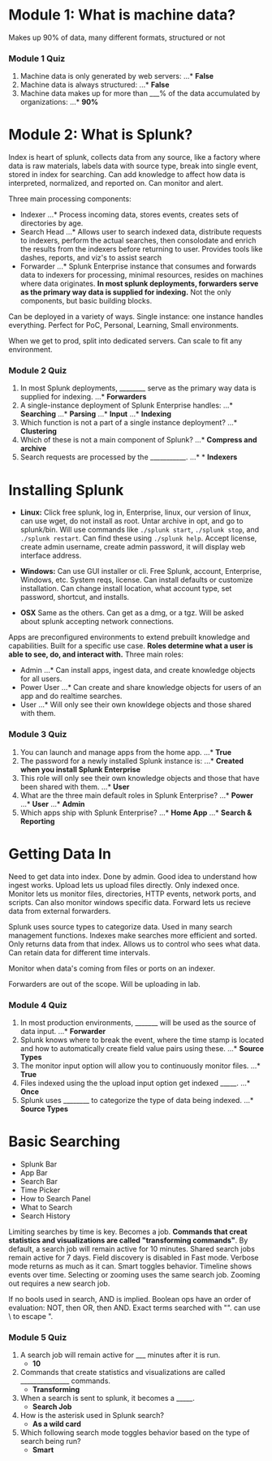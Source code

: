 # Module 1: What is machine data?

Makes up 90% of data, many different formats, structured or not

### Module 1 Quiz
1. Machine data is only generated by web servers: 
...* **False**
2. Machine data is always structured: 
...* **False**
3. Machine data makes up for more than ___% of the data accumulated by organizations: 
...* **90%**

# Module 2: What is Splunk?

Index is heart of splunk, collects data from any source, like a factory where data is raw materials, labels data with source type, break into single event, stored in index for searching. Can add knowledge to affect how data is interpreted, normalized, and reported on. Can monitor and alert. 

Three main processing components: 
* Indexer
...* Process incoming data, stores events, creates sets of directories by age. 
* Search Head
...* Allows user to search indexed data, distribute requests to indexers, perform the actual searches, then consolodate and enrich the results from the indexers before returning to user. Provides tools like dashes, reports, and viz's to assist search
* Forwarder
...* Splunk Enterprise instance that consumes and forwards data to indexers for processing, minimal resources, resides on machines where data originates. **In most splunk deployments, forwarders serve as the primary way data is supplied for indexing.** Not the only components, but basic building blocks.

Can be deployed in a variety of ways. Single instance: one instance handles everything. Perfect for PoC, Personal, Learning, Small environments. 

When we get to prod, split into dedicated servers. Can scale to fit any environment. 

### Module 2 Quiz
1. In most Splunk deployments, ________ serve as the primary way data is supplied for indexing.
...* **Forwarders**
2. A single-instance deployment of Splunk Enterprise handles:
...* **Searching**
...* **Parsing**
...* **Input**
...* **Indexing**
3. Which function is not a part of a single instance deployment?
...* **Clustering**
4. Which of these is not a main component of Splunk?
...* **Compress and archive**
5. Search requests are processed by the ___________.
...* * **Indexers**

# Installing Splunk

* **Linux:** Click free splunk, log in, Enterprise, linux, our version of linux, can use wget, do not install as root. Untar archive in opt, and go to splunk/bin. Will use commands like `./splunk start`, `./splunk stop`, and `./splunk restart`. Can find these using `./splunk help`. Accept license, create admin username, create admin password, it will display web interface address.

* **Windows:** Can use GUI installer or cli. Free Splunk, account, Enterprise, Windows, etc. System reqs, license. Can install defaults or customize installation. Can change install location, what account type, set password, shortcut, and installs. 

* **OSX** Same as the others. Can get as a dmg, or a tgz. Will be asked about splunk accepting network connections. 

Apps are preconfigured environments to extend prebuilt knowledge and capabilities. Built for a specific use case. **Roles determine what a user is able to see, do, and interact with.** Three main roles:
* Admin
...* Can install apps, ingest data, and create knowledge objects for all users.
* Power User
...* Can create and share knowledge objects for users of an app and do realtime searches.
* User
...* Will only see their own knowldege objects and those shared with them.

### Module 3 Quiz
1. You can launch and manage apps from the home app.
...* **True**
2. The password for a newly installed Splunk instance is:
...* **Created when you install Splunk Enterprise**
3. This role will only see their own knowledge objects and those that have been shared with them.
...* **User**
4. What are the three main default roles in Splunk Enterprise?
...* **Power**
...* **User**
...* **Admin**
5. Which apps ship with Splunk Enterprise?
...* **Home App**
...* **Search & Reporting**

# Getting Data In

Need to get data into index. Done by admin. Good idea to understand how ingest works. Upload lets us upload files directly. Only indexed once. Monitor lets us monitor files, directories, HTTP events, network ports, and scripts. Can also monitor windows specific data. Forward lets us recieve data from external forwarders. 

Splunk uses source types to categorize data. Used in many search management functions. Indexes make searches more efficient and sorted. Only returns data from that index. Allows us to control who sees what data. Can retain data for different time intervals. 

Monitor when data's coming from files or ports on an indexer. 

Forwarders are out of the scope. Will be uploading in lab. 

### Module 4 Quiz
1. In most production environments, _______ will be used as the source of data input.
...* **Forwarder**
2. Splunk knows where to break the event, where the time stamp is located and how to automatically create field value pairs using these.
...* **Source Types**
3. The monitor input option will allow you to continuously monitor files.
...* **True**
4. Files indexed using the the upload input option get indexed _____.
...* **Once**
5. Splunk uses ________ to categorize the type of data being indexed.
...* **Source Types**

# Basic Searching

* Splunk Bar
* App Bar
* Search Bar
* Time Picker
* How to Search Panel
* What to Search
* Search History

Limiting searches by time is key. Becomes a job. **Commands that creat statistics and visualizations are called "transforming commands"**. By default, a search job will remain active for 10 minutes. Shared search jobs remain active for 7 days. Field discovery is disabled in Fast mode. Verbose mode returns as much as it can. Smart toggles behavior. Timeline shows events over time. Selecting or zooming uses the same search job. Zooming out requires a new search job. 

If no bools used in search, AND is implied. Boolean ops have an order of evaluation: NOT, then OR, then AND. Exact terms searched with "". can use \ to escape ".

### Module 5 Quiz

1. A search job will remain active for ___ minutes after it is run.
    * **10**
2. Commands that create statistics and visualizations are called _______________ commands.
    * **Transforming**
3. When a search is sent to splunk, it becomes a _____.
    * **Search Job**
4. How is the asterisk used in Splunk search?
    * **As a wild card**
5. Which following search mode toggles behavior based on the type of search being run?
    * **Smart**